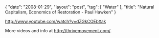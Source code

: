{
   "date": "2008-01-29",
   "layout": "post",
   "tag": [
      "Water"
   ],
   "title": "Natural Capitalism, Economics of Restoration - Paul Hawken"
}

http://www.youtube.com/watch?v=dZGkCOEbXak  

More videos and info at http://thrivemovement.com/.